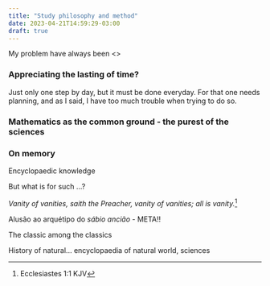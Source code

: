 ```yaml
---
title: "Study philosophy and method"
date: 2023-04-21T14:59:29-03:00
draft: true
---
```


My problem have always been <<to organize my time and distribute fields of knowledge...>>

### Appreciating the lasting of time?

Just only one step by day, but it must be done everyday. For that one needs planning, and as I said, I have too much trouble when trying to do so. 

<!-- You will never achieve wisdom -->

### Mathematics as the common ground - the purest of the sciences

### On memory

Encyclopaedic knowledge

But what is for such ...?

*Vanity of vanities, saith the Preacher, vanity of vanities; all is vanity.*[^ecclesiastes]

Alusão ao arquétipo do *sábio ancião* - META!!

The classic among the classics

History of natural...
encyclopaedia of natural world, sciences

[^ecclesiastes]: Ecclesiastes 1:1 KJV
